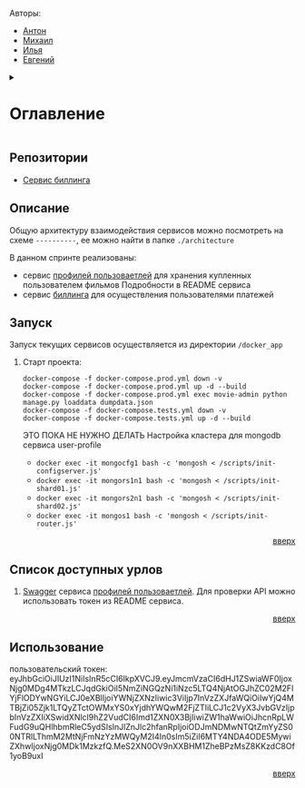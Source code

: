 <a name="readme-top"></a>

Авторы:
 - [Антон](https://github.com/mistandok)
 - [Михаил](https://github.com/Mikhail-Kushnerev)
 - [Илья](https://github.com/Bexram)
 - [Евгений](https://github.com/ME-progr)

<details>
  <summary>
    <h1>Оглавление</h1>
  </summary>
  <ol>
    <li><a href="#репозитории">Репозитории</a></li>
    <li><a href="#описание">Описание</a></li>
    <li><a href="#запуск">Запуск</a></li>
    <li><a href="#список-доступных-урлов">Список доступных урлов</a></li>
    <li><a href="#использование">Использование</a></li>
  </ol>
</details>

## Репозитории
- [Сервис биллинга](https://github.com/mistandok/graduate_work)

## Описание

Общую архитектуру взаимодействия сервисов можно посмотреть на схеме `----------`, ее можно найти в папке `./architecture`

В данном спринте реализованы:
- сервис [профилей пользоваетлей](https://github.com/mistandok/graduate_work/tree/main/user-profile) для хранения купленных пользователем фильмов
  Подробности в README сервиса
- сервис [биллинга](https://github.com/mistandok/graduate_work/tree/main/billing) для осуществления пользователями платежей


## Запуск

Запуск текущих сервисов осуществляется из директории `/docker_app`

1) Старт проекта:

    ```docker
    docker-compose -f docker-compose.prod.yml down -v
    docker-compose -f docker-compose.prod.yml up -d --build
    docker-compose -f docker-compose.prod.yml exec movie-admin python manage.py loaddata dumpdata.json
    docker-compose -f docker-compose.tests.yml down -v
    docker-compose -f docker-compose.tests.yml up -d --build
    ```
   
    ЭТО ПОКА НЕ НУЖНО ДЕЛАТЬ
    Настройка кластера для mongodb сервиса user-profile
   - ```docker exec -it mongocfg1 bash -c 'mongosh < /scripts/init-configserver.js'```
   - ```docker exec -it mongors1n1 bash -c 'mongosh < /scripts/init-shard01.js'```
   - ```docker exec -it mongors2n1 bash -c 'mongosh < /scripts/init-shard02.js'```
   - ```docker exec -it mongos1 bash -c 'mongosh < /scripts/init-router.js'```



<p align="right"><a href="#readme-top">вверх</a></p>

## Список доступных урлов

  1) [Swagger](http://127.0.0.1/api/openapi) сервиса [профилей пользоваетлей](https://github.com/mistandok/graduate_work/tree/main/user-profile). Для проверки API можно использовать токен из README сервиса.

<p align="right"><a href="#readme-top">вверх</a></p>

## Использование

пользовательский токен:
eyJhbGciOiJIUzI1NiIsInR5cCI6IkpXVCJ9.eyJmcmVzaCI6dHJ1ZSwiaWF0IjoxNjg0MDg4MTkzLCJqdGkiOiI5NmZiNGQzNi1iNzc5LTQ4NjAtOGJhZC02M2FlYjFlODYwNGYiLCJ0eXBlIjoiYWNjZXNzIiwic3ViIjp7InVzZXJfaWQiOiIwYjQ4MTBjZi05Zjk1LTQyZTctOWMxYS0xYjdhYWQwM2FjZTIiLCJ1c2VyX3JvbGVzIjpbInVzZXIiXSwidXNlcl9hZ2VudCI6Imd1ZXN0X3BjIiwiZW1haWwiOiJhcnRpLWFudG9uQHlhbmRleC5ydSIsInJlZnJlc2hfanRpIjoiODJmNDMwNTQtZmYyZS00NTRlLThmM2MtNjFmNzYzMWQyM2I4In0sIm5iZiI6MTY4NDA4ODE5MywiZXhwIjoxNjg0MDk1MzkzfQ.MeS2XN0OV9nXXBHM1ZheBPzMsZ8KKzdC8Of1yoB9uxI

<p align="right"><a href="#readme-top">вверх</a></p>
